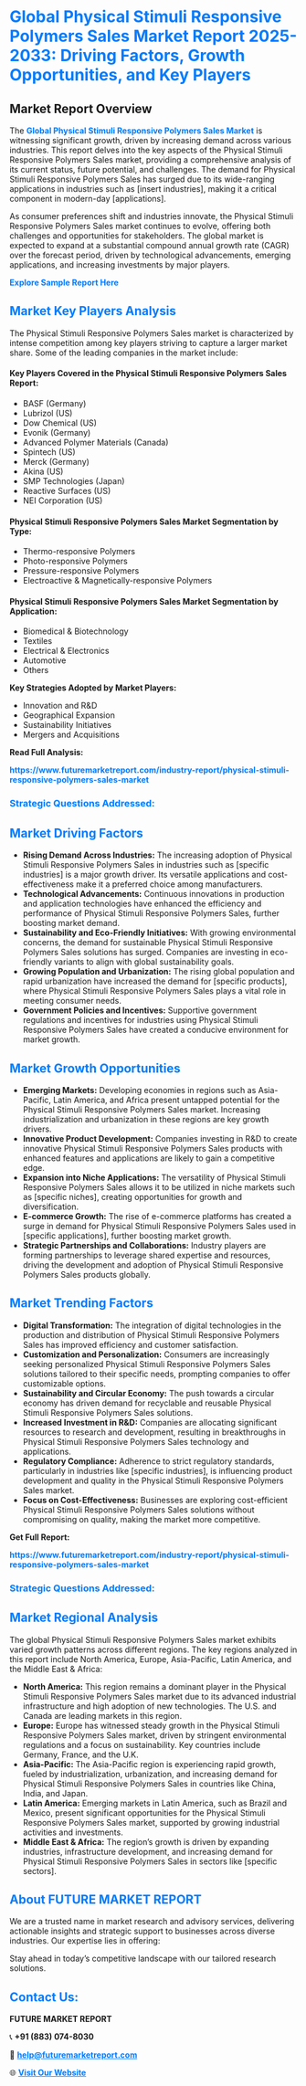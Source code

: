 <h1 style="color: #007BFF;">Global Physical Stimuli Responsive Polymers Sales Market Report 2025-2033: Driving Factors, Growth Opportunities, and Key Players</h1>

<section id="overview">
<h2>Market Report Overview</h2>
<p>The <a href="https://www.futuremarketreport.com/industry-report/physical-stimuli-responsive-polymers-sales-market" style="color: #007BFF; text-decoration: none;"><strong>Global Physical Stimuli Responsive Polymers Sales Market</strong></a> is witnessing significant growth, driven by increasing demand across various industries. This report delves into the key aspects of the Physical Stimuli Responsive Polymers Sales market, providing a comprehensive analysis of its current status, future potential, and challenges. The demand for Physical Stimuli Responsive Polymers Sales has surged due to its wide-ranging applications in industries such as [insert industries], making it a critical component in modern-day [applications].</p>
<p>As consumer preferences shift and industries innovate, the Physical Stimuli Responsive Polymers Sales market continues to evolve, offering both challenges and opportunities for stakeholders. The global market is expected to expand at a substantial compound annual growth rate (CAGR) over the forecast period, driven by technological advancements, emerging applications, and increasing investments by major players.</p>
</section>

<section id="overview">
<p><a href="https://www.futuremarketreport.com/request-sample/reportId=104778" style="color: #007BFF; text-decoration: none;"><strong>Explore Sample Report Here</strong></a></p>
</section>

<section id="key-players">
<h2 style="color: #007BFF;">Market Key Players Analysis</h2>
<p>The Physical Stimuli Responsive Polymers Sales market is characterized by intense competition among key players striving to capture a larger market share. Some of the leading companies in the market include:</p>
<h4>Key Players Covered in the Physical Stimuli Responsive Polymers Sales Report:</h4>
<ul><li>BASF (Germany)</li><li>Lubrizol (US)</li><li>Dow Chemical (US)</li><li>Evonik (Germany)</li><li>Advanced Polymer Materials (Canada)</li><li>Spintech (US)</li><li>Merck (Germany)</li><li>Akina (US)</li><li>SMP Technologies (Japan)</li><li>Reactive Surfaces (US)</li><li>NEI Corporation (US)</li></ul>
<h4>Physical Stimuli Responsive Polymers Sales Market Segmentation by Type:</h4>
<ul><li>Thermo-responsive Polymers</li><li>Photo-responsive Polymers</li><li>Pressure-responsive Polymers</li><li>Electroactive &amp; Magnetically-responsive Polymers</li></ul>

<h4>Physical Stimuli Responsive Polymers Sales Market Segmentation by Application:</h4>
<ul><li>Biomedical &amp; Biotechnology</li><li>Textiles</li><li>Electrical &amp; Electronics</li><li>Automotive</li><li>Others</li></ul>
<p><strong>Key Strategies Adopted by Market Players:</strong></p>
<ul>
<li>Innovation and R&D</li>
<li>Geographical Expansion</li>
<li>Sustainability Initiatives</li>
<li>Mergers and Acquisitions</li>
</ul>
</section>

<section>
<p><strong>Read Full Analysis: </strong></p><a href="https://www.futuremarketreport.com/industry-report/physical-stimuli-responsive-polymers-sales-market" style="color: #007BFF; text-decoration: none;"><strong>https://www.futuremarketreport.com/industry-report/physical-stimuli-responsive-polymers-sales-market</strong></a>
<h3 style="color: #007BFF;">Strategic Questions Addressed:</h3>
</section>

<section id="driving-factors">
<h2 style="color: #007BFF;">Market Driving Factors</h2>
<ul>
<li><strong>Rising Demand Across Industries:</strong> The increasing adoption of Physical Stimuli Responsive Polymers Sales in industries such as [specific industries] is a major growth driver. Its versatile applications and cost-effectiveness make it a preferred choice among manufacturers.</li>
<li><strong>Technological Advancements:</strong> Continuous innovations in production and application technologies have enhanced the efficiency and performance of Physical Stimuli Responsive Polymers Sales, further boosting market demand.</li>
<li><strong>Sustainability and Eco-Friendly Initiatives:</strong> With growing environmental concerns, the demand for sustainable Physical Stimuli Responsive Polymers Sales solutions has surged. Companies are investing in eco-friendly variants to align with global sustainability goals.</li>
<li><strong>Growing Population and Urbanization:</strong> The rising global population and rapid urbanization have increased the demand for [specific products], where Physical Stimuli Responsive Polymers Sales plays a vital role in meeting consumer needs.</li>
<li><strong>Government Policies and Incentives:</strong> Supportive government regulations and incentives for industries using Physical Stimuli Responsive Polymers Sales have created a conducive environment for market growth.</li>
</ul>
</section>

<section id="growth-opportunities">
<h2 style="color: #007BFF;">Market Growth Opportunities</h2>
<ul>
<li><strong>Emerging Markets:</strong> Developing economies in regions such as Asia-Pacific, Latin America, and Africa present untapped potential for the Physical Stimuli Responsive Polymers Sales market. Increasing industrialization and urbanization in these regions are key growth drivers.</li>
<li><strong>Innovative Product Development:</strong> Companies investing in R&D to create innovative Physical Stimuli Responsive Polymers Sales products with enhanced features and applications are likely to gain a competitive edge.</li>
<li><strong>Expansion into Niche Applications:</strong> The versatility of Physical Stimuli Responsive Polymers Sales allows it to be utilized in niche markets such as [specific niches], creating opportunities for growth and diversification.</li>
<li><strong>E-commerce Growth:</strong> The rise of e-commerce platforms has created a surge in demand for Physical Stimuli Responsive Polymers Sales used in [specific applications], further boosting market growth.</li>
<li><strong>Strategic Partnerships and Collaborations:</strong> Industry players are forming partnerships to leverage shared expertise and resources, driving the development and adoption of Physical Stimuli Responsive Polymers Sales products globally.</li>
</ul>
</section>

<section id="trending-factors">
<h2 style="color: #007BFF;">Market Trending Factors</h2>
<ul>
<li><strong>Digital Transformation:</strong> The integration of digital technologies in the production and distribution of Physical Stimuli Responsive Polymers Sales has improved efficiency and customer satisfaction.</li>
<li><strong>Customization and Personalization:</strong> Consumers are increasingly seeking personalized Physical Stimuli Responsive Polymers Sales solutions tailored to their specific needs, prompting companies to offer customizable options.</li>
<li><strong>Sustainability and Circular Economy:</strong> The push towards a circular economy has driven demand for recyclable and reusable Physical Stimuli Responsive Polymers Sales solutions.</li>
<li><strong>Increased Investment in R&D:</strong> Companies are allocating significant resources to research and development, resulting in breakthroughs in Physical Stimuli Responsive Polymers Sales technology and applications.</li>
<li><strong>Regulatory Compliance:</strong> Adherence to strict regulatory standards, particularly in industries like [specific industries], is influencing product development and quality in the Physical Stimuli Responsive Polymers Sales market.</li>
<li><strong>Focus on Cost-Effectiveness:</strong> Businesses are exploring cost-efficient Physical Stimuli Responsive Polymers Sales solutions without compromising on quality, making the market more competitive.</li>
</ul>
</section>

<section>
<p><strong>Get Full Report: </strong></p><a href="https://www.futuremarketreport.com/industry-report/physical-stimuli-responsive-polymers-sales-market" style="color: #007BFF; text-decoration: none;"><strong>https://www.futuremarketreport.com/industry-report/physical-stimuli-responsive-polymers-sales-market</strong></a>
<h3 style="color: #007BFF;">Strategic Questions Addressed:</h3>
</section>


<section id="regional-analysis">
<h2 style="color: #007BFF;">Market Regional Analysis</h2>
<p>The global Physical Stimuli Responsive Polymers Sales market exhibits varied growth patterns across different regions. The key regions analyzed in this report include North America, Europe, Asia-Pacific, Latin America, and the Middle East & Africa:</p>
<ul>
<li><strong>North America:</strong> This region remains a dominant player in the Physical Stimuli Responsive Polymers Sales market due to its advanced industrial infrastructure and high adoption of new technologies. The U.S. and Canada are leading markets in this region.</li>
<li><strong>Europe:</strong> Europe has witnessed steady growth in the Physical Stimuli Responsive Polymers Sales market, driven by stringent environmental regulations and a focus on sustainability. Key countries include Germany, France, and the U.K.</li>
<li><strong>Asia-Pacific:</strong> The Asia-Pacific region is experiencing rapid growth, fueled by industrialization, urbanization, and increasing demand for Physical Stimuli Responsive Polymers Sales in countries like China, India, and Japan.</li>
<li><strong>Latin America:</strong> Emerging markets in Latin America, such as Brazil and Mexico, present significant opportunities for the Physical Stimuli Responsive Polymers Sales market, supported by growing industrial activities and investments.</li>
<li><strong>Middle East & Africa:</strong> The region’s growth is driven by expanding industries, infrastructure development, and increasing demand for Physical Stimuli Responsive Polymers Sales in sectors like [specific sectors].</li>
</ul>
</section>

<footer>
<h2 style="color: #007BFF;">About FUTURE MARKET REPORT</h2>
<p>We are a trusted name in market research and advisory services, delivering actionable insights and strategic support to businesses across diverse industries. Our expertise lies in offering:</p>

<p>Stay ahead in today’s competitive landscape with our tailored research solutions.</p>

<h2 style="color: #007BFF;">Contact Us:</h2>
<p><strong>FUTURE MARKET REPORT</strong></p>
<p>📞 <strong>+91 (883) 074-8030</strong></p>
<p>📧 <strong><a href="mailto:help@futuremarketreport.com" style="color: #007BFF;">help@futuremarketreport.com</a></strong></p>
<p>🌐 <strong><a href="https://www.futuremarketreport.com/" style="color: #007BFF;">Visit Our Website</a></strong></p>
</footer>